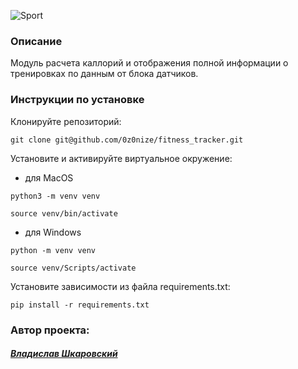 ![Sport](https://user-images.githubusercontent.com/112638163/233348780-313ad8af-8fa5-47e0-8f1c-7f0aea8c24a3.png)


### Описание
Модуль расчета каллорий и отображения полной информации о тренировках по данным от блока датчиков.

### Инструкции по установке
Клонируйте репозиторий:
```
git clone git@github.com/0z0nize/fitness_tracker.git
```
Установите и активируйте виртуальное окружение:
- для MacOS
```
python3 -m venv venv
```
```
source venv/bin/activate
```
- для Windows
```
python -m venv venv
```
```
source venv/Scripts/activate
```

Установите зависимости из файла requirements.txt:
```
pip install -r requirements.txt
```

### Автор проекта:
#### [_Владислав Шкаровский_](https://github.com/0z0nize)

